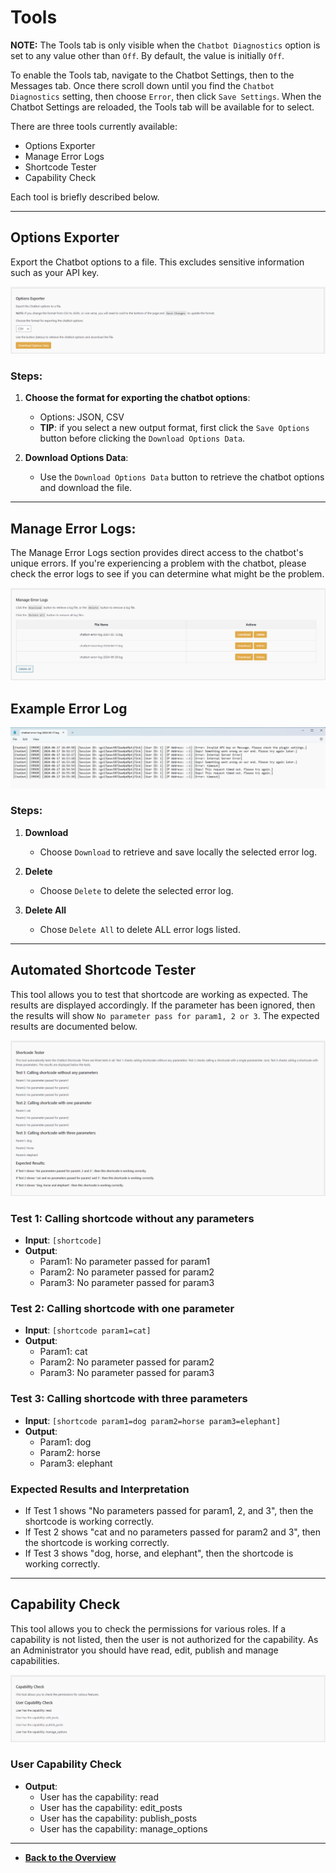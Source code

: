 # Tools

**NOTE:** The Tools tab is only visible when the ```Chatbot Diagnostics``` option is set to any value other than ```Off```.  By default, the value is initially ```Off```.

To enable the Tools tab, navigate to the Chatbot Settings, then to the Messages tab.  Once there scroll down until you find the ```Chatbot Diagnostics``` setting, then choose ```Error```, then click ```Save Settings```.  When the Chatbot Settings are reloaded, the Tools tab will be available for to select.

There are three tools currently available:

- Options Exporter
- Manage Error Logs
- Shortcode Tester
- Capability Check

Each tool is briefly described below.

---

## Options Exporter

Export the Chatbot options to a file.  This excludes sensitive information such as your API key.

![Options Exporter](options-exporter.png)

### Steps:

1. **Choose the format for exporting the chatbot options**:
   - Options: JSON, CSV
   - **TIP**: if you select a new output format, first click the ```Save Options``` button before clicking the ```Download Options Data```.

2. **Download Options Data**:
   - Use the ```Download Options Data``` button to retrieve the chatbot options and download the file.

---

## Manage Error Logs:

The Manage Error Logs section provides direct access to the chatbot's unique errors.  If you're experiencing a problem with the chatbot, please check the error logs to see if you can determine what might be the problem.

![Manage Error Logs](manage-error-logs.png)

## Example Error Log

![Example Error Log](example-error-log.png)

### Steps:

1. **Download**
    - Choose ```Download``` to retrieve and save locally the selected error log.

2. **Delete**
    - Choose ```Delete``` to delete the selected error log.

3. **Delete All**
    - Chose ```Delete All``` to delete ALL error logs listed.

---

## Automated Shortcode Tester

This tool allows you to test that shortcode are working as expected. The results are displayed accordingly.  If the parameter has been ignored, then the results will show ```No parameter pass for param1, 2 or 3```.  The expected results are documented below.

![Shortcode Tester](shortcode-tester.png)

### Test 1: Calling shortcode without any parameters

- **Input**: `[shortcode]`
- **Output**:
  - Param1: No parameter passed for param1
  - Param2: No parameter passed for param2
  - Param3: No parameter passed for param3

### Test 2: Calling shortcode with one parameter

- **Input**: `[shortcode param1=cat]`
- **Output**:
  - Param1: cat
  - Param2: No parameter passed for param2
  - Param3: No parameter passed for param3

### Test 3: Calling shortcode with three parameters

- **Input**: `[shortcode param1=dog param2=horse param3=elephant]`
- **Output**:
  - Param1: dog
  - Param2: horse
  - Param3: elephant

### Expected Results and Interpretation

- If Test 1 shows "No parameters passed for param1, 2, and 3", then the shortcode is working correctly.
- If Test 2 shows "cat and no parameters passed for param2 and 3", then the shortcode is working correctly.
- If Test 3 shows "dog, horse, and elephant", then the shortcode is working correctly.

---

## Capability Check

This tool allows you to check the permissions for various roles.  If a capability is not listed, then the user is not authorized for the capability.  As an Administrator you should have read, edit, publish and manage capabilities.

![Capability Check](capability-check.png)

### User Capability Check

- **Output**:
  - User has the capability: read
  - User has the capability: edit_posts
  - User has the capability: publish_posts
  - User has the capability: manage_options

---

- **[Back to the Overview](/overview.md)**
